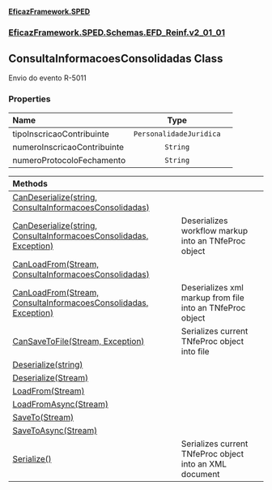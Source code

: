 #### [EficazFramework.SPED](EficazFrameworkSPED.md 'EficazFramework SPED')
### [EficazFramework.SPED.Schemas.EFD_Reinf.v2_01_01](EficazFramework.SPED.Schemas.EFD_Reinf.v2_01_01.md 'EficazFramework.SPED.Schemas.EFD_Reinf.v2_01_01')

## ConsultaInformacoesConsolidadas Class

Envio do evento R-5011
### Properties

| Name | Type | |
| :--- | :---: | :--- |
| tipoInscricaoContribuinte | `PersonalidadeJuridica` |  |
| numeroInscricaoContribuinte | `String` |  |
| numeroProtocoloFechamento | `String` |  |

| Methods | |
| :--- | :--- |
| [CanDeserialize(string, ConsultaInformacoesConsolidadas)](EficazFramework.SPED.Schemas.EFD_Reinf.v2_01_01/ConsultaInformacoesConsolidadas/CanDeserialize(string,ConsultaInformacoesConsolidadas).md 'EficazFramework.SPED.Schemas.EFD_Reinf.v2_01_01.ConsultaInformacoesConsolidadas.CanDeserialize(string, EficazFramework.SPED.Schemas.EFD_Reinf.v2_01_01.ConsultaInformacoesConsolidadas)') | |
| [CanDeserialize(string, ConsultaInformacoesConsolidadas, Exception)](EficazFramework.SPED.Schemas.EFD_Reinf.v2_01_01/ConsultaInformacoesConsolidadas/CanDeserialize(string,ConsultaInformacoesConsolidadas,Exception).md 'EficazFramework.SPED.Schemas.EFD_Reinf.v2_01_01.ConsultaInformacoesConsolidadas.CanDeserialize(string, EficazFramework.SPED.Schemas.EFD_Reinf.v2_01_01.ConsultaInformacoesConsolidadas, System.Exception)') | Deserializes workflow markup into an TNfeProc object |
| [CanLoadFrom(Stream, ConsultaInformacoesConsolidadas)](EficazFramework.SPED.Schemas.EFD_Reinf.v2_01_01/ConsultaInformacoesConsolidadas/CanLoadFrom(Stream,ConsultaInformacoesConsolidadas).md 'EficazFramework.SPED.Schemas.EFD_Reinf.v2_01_01.ConsultaInformacoesConsolidadas.CanLoadFrom(System.IO.Stream, EficazFramework.SPED.Schemas.EFD_Reinf.v2_01_01.ConsultaInformacoesConsolidadas)') | |
| [CanLoadFrom(Stream, ConsultaInformacoesConsolidadas, Exception)](EficazFramework.SPED.Schemas.EFD_Reinf.v2_01_01/ConsultaInformacoesConsolidadas/CanLoadFrom(Stream,ConsultaInformacoesConsolidadas,Exception).md 'EficazFramework.SPED.Schemas.EFD_Reinf.v2_01_01.ConsultaInformacoesConsolidadas.CanLoadFrom(System.IO.Stream, EficazFramework.SPED.Schemas.EFD_Reinf.v2_01_01.ConsultaInformacoesConsolidadas, System.Exception)') | Deserializes xml markup from file into an TNfeProc object |
| [CanSaveToFile(Stream, Exception)](EficazFramework.SPED.Schemas.EFD_Reinf.v2_01_01/ConsultaInformacoesConsolidadas/CanSaveToFile(Stream,Exception).md 'EficazFramework.SPED.Schemas.EFD_Reinf.v2_01_01.ConsultaInformacoesConsolidadas.CanSaveToFile(System.IO.Stream, System.Exception)') | Serializes current TNfeProc object into file |
| [Deserialize(string)](EficazFramework.SPED.Schemas.EFD_Reinf.v2_01_01/ConsultaInformacoesConsolidadas/Deserialize(string).md 'EficazFramework.SPED.Schemas.EFD_Reinf.v2_01_01.ConsultaInformacoesConsolidadas.Deserialize(string)') | |
| [Deserialize(Stream)](EficazFramework.SPED.Schemas.EFD_Reinf.v2_01_01/ConsultaInformacoesConsolidadas/Deserialize(Stream).md 'EficazFramework.SPED.Schemas.EFD_Reinf.v2_01_01.ConsultaInformacoesConsolidadas.Deserialize(System.IO.Stream)') | |
| [LoadFrom(Stream)](EficazFramework.SPED.Schemas.EFD_Reinf.v2_01_01/ConsultaInformacoesConsolidadas/LoadFrom(Stream).md 'EficazFramework.SPED.Schemas.EFD_Reinf.v2_01_01.ConsultaInformacoesConsolidadas.LoadFrom(System.IO.Stream)') | |
| [LoadFromAsync(Stream)](EficazFramework.SPED.Schemas.EFD_Reinf.v2_01_01/ConsultaInformacoesConsolidadas/LoadFromAsync(Stream).md 'EficazFramework.SPED.Schemas.EFD_Reinf.v2_01_01.ConsultaInformacoesConsolidadas.LoadFromAsync(System.IO.Stream)') | |
| [SaveTo(Stream)](EficazFramework.SPED.Schemas.EFD_Reinf.v2_01_01/ConsultaInformacoesConsolidadas/SaveTo(Stream).md 'EficazFramework.SPED.Schemas.EFD_Reinf.v2_01_01.ConsultaInformacoesConsolidadas.SaveTo(System.IO.Stream)') | |
| [SaveToAsync(Stream)](EficazFramework.SPED.Schemas.EFD_Reinf.v2_01_01/ConsultaInformacoesConsolidadas/SaveToAsync(Stream).md 'EficazFramework.SPED.Schemas.EFD_Reinf.v2_01_01.ConsultaInformacoesConsolidadas.SaveToAsync(System.IO.Stream)') | |
| [Serialize()](EficazFramework.SPED.Schemas.EFD_Reinf.v2_01_01/ConsultaInformacoesConsolidadas/Serialize().md 'EficazFramework.SPED.Schemas.EFD_Reinf.v2_01_01.ConsultaInformacoesConsolidadas.Serialize()') | Serializes current TNfeProc object into an XML document |
